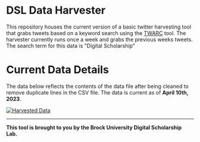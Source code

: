# DSL Data Harvester

This repository houses the current version of a basic twitter harvesting tool that grabs tweets based on a keyword search using the [TWARC](https://twarc-project.readthedocs.io/en/latest/) tool.  The harvester currently runs once a week and grabs the previous weeks tweets.  The search term for this data is "Digital Scholarship"

# Current Data Details

The data below reflects the contents of the data file after being cleaned to remove duplicate lines in the CSV file.  The data is current as of **April 10th, 2023**.


<div height: 860px;>
<div class='tableauPlaceholder' id='viz1681135998482' style='position: relative'>
   <noscript><a href='#'><img alt='Harvested Data ' src='https:&#47;&#47;public.tableau.com&#47;static&#47;images&#47;DS&#47;DSHarvestedData&#47;HarvestedData&#47;1_rss.png' style='border: none' /></a></noscript>
   <object class='tableauViz'  style='display:none;'>
      <param name='host_url' value='https%3A%2F%2Fpublic.tableau.com%2F' />
      <param name='embed_code_version' value='3' />
      <param name='site_root' value='' />
      <param name='name' value='DSHarvestedData&#47;HarvestedData' />
      <param name='tabs' value='no' />
      <param name='toolbar' value='yes' />
      <param name='static_image' value='https:&#47;&#47;public.tableau.com&#47;static&#47;images&#47;DS&#47;DSHarvestedData&#47;HarvestedData&#47;1.png' />
      <param name='animate_transition' value='yes' />
      <param name='display_static_image' value='yes' />
      <param name='display_spinner' value='yes' />
      <param name='display_overlay' value='yes' />
      <param name='display_count' value='yes' />
      <param name='language' value='en-US' />
      <param name='filter' value='publish=yes' />
   </object>
</div>
<script type='text/javascript'>                    
   var divElement = document.getElementById('viz1681135998482');                    
   var vizElement = divElement.getElementsByTagName('object')[0];                    
   if ( divElement.offsetWidth > 800 ) {     
     vizElement.style.minWidth='420px';     
     vizElement.style.maxWidth='650px';
     vizElement.style.width='100%';
     vizElement.style.minHeight='587px';
     vizElement.style.maxHeight='887px';
     vizElement.style.height=(divElement.offsetWidth*0.75)+'px';
   } else if ( divElement.offsetWidth > 500 ) { 
     vizElement.style.minWidth='420px';
     vizElement.style.maxWidth='650px';
     vizElement.style.width='100%';
     vizElement.style.minHeight='587px';
     vizElement.style.maxHeight='887px';
     vizElement.style.height=(divElement.offsetWidth*0.75)+'px';
   } else { 
     vizElement.style.width='100%';
     vizElement.style.height='927px';
   }
   var scriptElement = document.createElement('script');                    
   scriptElement.src = 'https://public.tableau.com/javascripts/api/viz_v1.js';                    
   vizElement.parentNode.insertBefore(scriptElement, vizElement);                
</script>
</div>
   
   
   

----
  
**This tool is brought to you by the Brock University Digital Scholarship Lab.**
